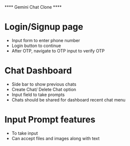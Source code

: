 **** Gemini Chat Clone ****


# Login/Signup page 
- Input form to enter phone number
- Login button to continue
- After OTP, navigate to OTP input to verify OTP

# Chat Dashboard
- Side bar to show previous chats
- Create Chat/ Delete Chat option
- Input field to take prompts
- Chats should be shared for dashboard recent chat menu

# Input Prompt features
- To take input
- Can accept files and images along with text